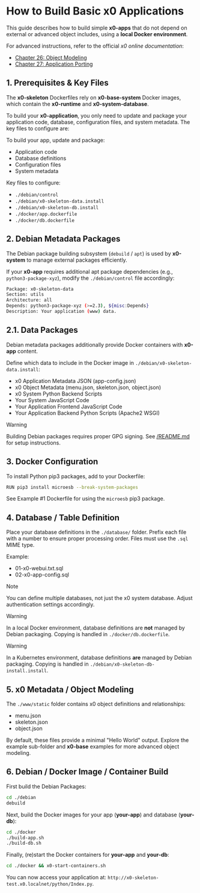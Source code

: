 # How to Build Basic x0 Applications

This guide describes how to build simple **x0-apps** that do not depend on external
or advanced object includes, using a **local Docker environment**.

For advanced instructions, refer to the official *x0 online documentation*:

- [Chapter 26: Object Modeling](https://docs.webcodex.de/x0/v1.0/dev-object-modeling.html)
- [Chapter 27: Application Porting](https://docs.webcodex.de/x0/v1.0/dev-porting.html)

## 1. Prerequisites & Key Files

The **x0-skeleton** Dockerfiles rely on **x0-base-system** Docker images, which contain the
**x0-runtime** and **x0-system-database**.

To build your **x0-application**, you only need to update and package your application code,
database, configuration files, and system metadata. The key files to configure are:

To build your app, update and package:

- Application code
- Database definitions
- Configuration files
- System metadata

Key files to configure:

- `./debian/control`
- `./debian/x0-skeleton-data.install`
- `./debian/x0-skeleton-db.install`
- `./docker/app.dockerfile`
- `./docker/db.dockerfile`

## 2. Debian Metadata Packages

The Debian package building subsystem (`debuild` / `apt`) is used by **x0-system**
to manage external packages efficiently.

If your **x0-app** requires additional apt package dependencies (e.g., `python3-package-xyz`),
modify the `./debian/control` file accordingly:

```bash
Package: x0-skeleton-data
Section: utils
Architecture: all
Depends: python3-package-xyz (>=2.3), ${misc:Depends}
Description: Your application (www) data.
```

## 2.1. Data Packages

Debian metadata packages additionally provide Docker containers with **x0-app** content.

Define which data to include in the Docker image in `./debian/x0-skeleton-data.install`:

- x0 Application Metadata JSON (app-config.json)
- x0 Object Metadata (menu.json, skeleton.json, object.json)
- x0 System Python Backend Scripts
- Your System JavaScript Code
- Your Application Frontend JavaScript Code
- Your Application Backend Python Scripts (Apache2 WSGI)

>[!WARNING]
> Building Debian packages requires proper GPG signing. See [/README.md](/README.md)
> for setup instructions.

## 3. Docker Configuration

To install Python pip3 packages, add to your Dockerfile:

```bash
RUN pip3 install microesb --break-system-packages
```

See Example #1 Dockerfile for using the `microesb` pip3 package.

## 4. Database / Table Definition

Place your database definitions in the `./database/` folder.
Prefix each file with a number to ensure proper processing order.
Files must use the `.sql` MIME type.

Example:

- 01-x0-webui.txt.sql
- 02-x0-app-config.sql

>[!NOTE]
> You can define multiple databases, not just the x0 system database.
> Adjust authentication settings accordingly.

>[!WARNING]
> In a local Docker environment, database definitions are **not** managed by Debian packaging.
> Copying is handled in `./docker/db.dockerfile`.

>[!WARNING]
> In a Kubernetes environment, database definitions **are** managed by Debian packaging.
> Copying is handled in `./debian/x0-skeleton-db-install.install`.

## 5. x0 Metadata / Object Modeling

The `./www/static` folder contains x0 object definitions and relationships:

- menu.json
- skeleton.json
- object.json

By default, these files provide a minimal "Hello World" output.
Explore the example sub-folder and **x0-base** examples for more advanced object modeling.

## 6. Debian / Docker Image / Container Build

First build the Debian Packages:

```bash
cd ./debian
debuild
```

Next, build the Docker images for your app (**your-app**) and database (**your-db**):

```bash
cd ./docker
./build-app.sh
./build-db.sh
```

Finally, (re)start the Docker containers for **your-app** and **your-db**:

```bash
cd ./docker && x0-start-containers.sh
```

You can now access your application at:
`http://x0-skeleton-test.x0.localnet/python/Index.py`.
